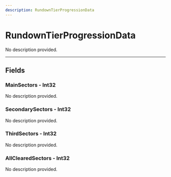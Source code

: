 ```yaml
---
description: RundownTierProgressionData
---
```


# RundownTierProgressionData

No description provided.

***

## Fields

### MainSectors - Int32

No description provided.

### SecondarySectors - Int32

No description provided.

### ThirdSectors - Int32

No description provided.

### AllClearedSectors - Int32

No description provided.
